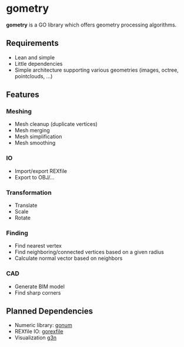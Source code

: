# gometry

**gometry** is a GO library which offers geometry processing algorithms.

## Requirements

* Lean and simple
* Little dependencies
* Simple architecture supporting various geometries (images, octree, pointclouds, ...)

## Features

### Meshing

* Mesh cleanup (duplicate vertices)
* Mesh merging
* Mesh simplification
* Mesh smoothing

### IO

* Import/export REXfile
* Export to OBJ/...

### Transformation

* Translate
* Scale
* Rotate

### Finding

* Find nearest vertex
* Find neighboring/connected vertices based on a given radius
* Calculate normal vector based on neighbors

### CAD

* Generate BIM model
* Find sharp corners

## Planned Dependencies

* Numeric library: [gonum](https://github.com/gonum/gonum)
* REXfile IO: [gorexfile](https://github.com/roboticeyes/gorexfile)
* Visualization [g3n](https://github.com/g3n/engine)

